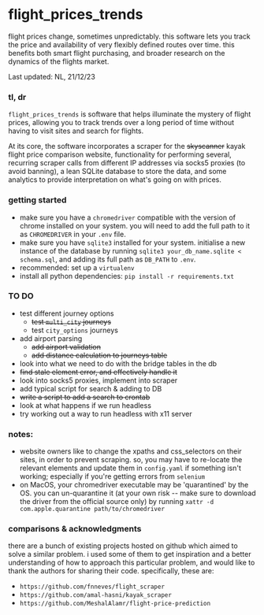 # flight_prices_trends
flight prices change, sometimes unpredictably. this software lets you track the price and availability of very flexibly defined routes over time. this benefits both smart flight purchasing, and broader research on the dynamics of the flights market. 

Last updated: NL, 21/12/23

### tl, dr
`flight_prices_trends` is software that helps illuminate the mystery of flight prices, allowing you to track trends over a long period of time without having to visit sites and search for flights.  

At its core, the software incorporates a scraper for the ~~skyscanner~~ kayak flight price comparison website, functionality for performing several, recurring scraper calls from different IP addresses via socks5 proxies (to avoid banning), a lean SQLite database to store the data, and some analytics to provide interpretation on what's going on with prices. 

### getting started
- make sure you have a `chromedriver` compatible with the version of chrome installed on your system. you will need to add the full path to it as `CHROMEDRIVER` in your `.env` file. 
- make sure you have `sqlite3` installed for your system. initialise a new instance of the database by running `sqlite3 your_db_name.sqlite < schema.sql`, and adding its full path as `DB_PATH` to `.env`.
- recommended: set up a `virtualenv`
- install all python dependencies: `pip install -r requirements.txt` 

### TO DO
- test different journey options    
    - ~~test `multi_city` journeys~~
    - test `city_options` journeys
- add airport parsing
    - ~~add airport validation~~
    - ~~add distance calculation to journeys table~~
- look into what we need to do with the bridge tables 
  in the db
- ~~find stale element error, and effectively handle it~~
- look into socks5 proxies, implement into scraper
- add typical script for search & adding to DB
- ~~write a script to add a search to crontab~~
- look at what happens if we run headless
- try working out a way to run headless with x11 server

### notes:
- website owners like to change the xpaths and css_selectors on their sites, in order to prevent scraping. so, you may have to re-locate the relevant elements and update them in `config.yaml` if something isn't working; especially if you're getting errors from `selenium` 
- on MacOS, your chromedriver executable may be 'quarantined' by the OS. you can un-quarantine it (at your own risk -- make sure to download the driver from the official source only) by running  `xattr -d com.apple.quarantine path/to/chromedriver`

### comparisons & acknowledgments
there are a bunch of existing projects hosted on github which aimed to solve a similar problem. i used some of them to get inspiration and a better understanding of how to approach this particular problem, and would like to thank the authors for sharing their code. specifically, these are:

- `https://github.com/fnneves/flight_scraper` 
- `https://github.com/amal-hasni/kayak_scraper` 
- `https://github.com/MeshalAlamr/flight-price-prediction`  